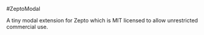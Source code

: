 #ZeptoModal

A tiny modal extension for Zepto which is MIT licensed to allow unrestricted commercial use.

